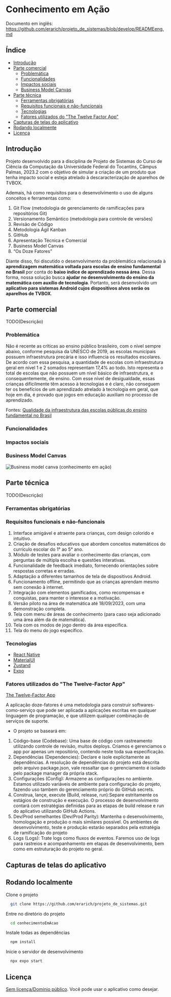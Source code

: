 
# Conhecimento em Ação

Documento em inglês: https://github.com/erarich/projeto_de_sistemas/blob/develop/READMEeng.md

## Índice 

* [Introdução](#introdução)
* [Parte comercial](#parte-comercial)
  * [Problemática](#problemática)
  * [Funcionalidades](#funcionalidades)
  * [Impactos sociais](#impactos-sociais)
  * [Business Model Canvas](#business-model-canvas)
* [Parte técnica](#parte-técnica)
  * [Ferramentas obrigatórias](#ferramentas-obrigatórias)
  * [Requisitos funcionais e não-funcionais](#requisitos-funcionais-e-não-funcionais)
  * [Tecnologias](#tecnologias)
  * [Fatores utilizados do "The Twelve Factor App"](#fatores-utilizados-do-the-twelve-factor-app)
* [Capturas de telas do aplicativo](#capturas-de-telas-do-aplicativo)
* [Rodando localmente](#rodando-localmente)
* [Licença](#licença)


## Introdução
Projeto desenvolvido para a disciplina de Projeto de Sistemas do Curso de Ciência da Computação da Universidade Federal do Tocantins, Câmpus Palmas, 2023.2 com o objetivo de simular a criação de um produto que tenha impacto social e esteja atrelado à descaracterização de aparelhos de TVBOX.

Ademais, há como requisitos para o desenvolvimento o uso de alguns conceitos e ferramentas como:
1. Git Flow (metodologia de gerenciamento de ramificações para repositórios Git)
2. Versionamento Semântico (metodologia para controle de versões)
3. Revisão de Código
4. Metodologia Ágil Kanban
5. GitHub
6. Apresentação Técnica e Comercial
7. Business Model Canvas
8. “Os Doze Fatores”

Diante disso, foi discutido o desenvolvimento da problemática relacionada à **aprendizagem matemática voltada para escolas de ensino fundamental no Brasil** por conta do **baixo índice de aprendizado nessa área**. Dessa forma, nossa solução busca **ajudar no desenvolvimento do ensino da matemática com auxílio de tecnologia**. Portanto, será desenvolvido um **aplicativo para sistemas Android cujos dispositivos alvos serão os aparelhos de TVBOX**.

## Parte comercial
TODO(Descrição)

### Problemática

Não é recente as críticas ao ensino público brasileiro, com o nível sempre abaixo, conforme pesquisa da UNESCO de 2019, as escolas municipais possuem infraestrutura precária e isso influencia os resultados escolares.
De acordo com essa pesquisa, a quantidade de escolas com infraestrutura geral em nível 1 e 2 somados representam 17,4% ao todo. Isto representa o total de escolas que não possuem um nível básico de infraestrutura, e consequentemente, de ensino.
Com esse nível de desigualdade, essas crianças dificilmente têm acesso à tecnologias e é claro, não conseguem ter os benefícios de um aprendizado atrelado à tecnologia em geral, que hoje em dia, é provado que jogos em educação auxiliam no processo de aprendizado.

Fontes: 
[Qualidade da infraestrutura  das escolas públicas do ensino fundamental no Brasil](https://unesdoc.unesco.org/ark:/48223/pf0000368757?posInSet=1&queryId=7990941a-c4d6-47cc-94a7-f163404e5ce8)

### Funcionalidades
### Impactos sociais
### Business Model Canvas
![Business model canva (conhecimento em ação)](https://github.com/erarich/projeto_de_sistemas/blob/develop/.github/files/image.png)

## Parte técnica
TODO(Descrição)
### Ferramentas obrigatórias

### Requisitos funcionais e não-funcionais
1. Interface amigável e atraente para crianças, com design colorido e intuitivo.
2. Criação de desafios educativos que abordem conceitos matemáticos do currículo escolar do 1° ao 5° ano.
3. Módulo de testes para avaliar o conhecimento das crianças, com perguntas de múltipla escolha e questões interativas.
4. Funcionalidade de feedback imediato, fornecendo orientações sobre respostas corretas e erradas.
5. Adaptação a diferentes tamanhos de tela de dispositivos Android.
6. Funcionamento offline, permitindo que as crianças aprendam mesmo sem conexão à internet.
7. Integração com elementos gamificados, como recompensas e conquistas, para manter o interesse e a motivação.
8. Versão piloto na área de matemática até 18/09/2023, com uma demonstração completa.
9. Tela com menu de áreas de conhecimento (para caso seja adicionado uma área além da de matemática).
10. Tela com os modos de jogo dentro da área específica.
11. Tela do menu do jogo específico.


### Tecnologias
* [React Native](https://react.dev/)
* [MaterialUI](https://mui.com/material-ui/)
* [Zustand](https://github.com/pmndrs/zustand)
* [Expo](https://expo.dev/)

### Fatores utilizados do "The Twelve-Factor App"

[The Twelve-Factor App](https://12factor.net/pt_br/)

A aplicação doze-fatores é uma metodologia para construir softwares-como-serviço que pode ser aplicada a aplicações escritas em qualquer linguagem de programação, e que utilizem qualquer combinação de serviços de suporte.
  - O projeto se baseará em:
  1. Código-base (Codebase): Uma base de código com rastreamento utilizando controle de revisão, muitos deploys. Criamos e gerenciamos o app por apenas um repositório, contendo neste toda sua especificação.
  2. Dependências (Dependencies): Declare e isole explicitamente as dependências.  A resolução de dependências do projeto está descrita pelo arquivo package.json, vale ressaltar que o gerenciamento é isolado pelo package manager da própria stack.
  3. Configurações (Config): Armazene as configurações no ambiente. Estamos utilizado variáveis de ambiente para configuração do projeto, fazendo uso tambem do gerenciamento próprio do GitHub secrets.
  4. Construa, lançe, execute (Build, release, run):Separe estritamente os estágios de construção e execução. O processo de desenvolvimento contará com estratégias definidas para as etapas de build release e run do aplicativo utilizando GitHub Actions.
  5.  Dev/Prod semelhantes (Dev/Prod Parity): Mantenha o desenvolvimento, homologação e produção o mais similares possível. Os ambientes de desenvolvimento, teste e produção estarão separados pela estratégia de ramificação do projeto
  6.  Logs (Logs): Trate logs como fluxos de eventos. Faremos uso de logs para rastreios e acompanhamento em etapas de desenvolvimento, bem como em estruturação do projeto no geral.

## Capturas de telas do aplicativo

## Rodando localmente

Clone o projeto

```bash
  git clone https://github.com/erarich/projeto_de_sistemas.git
```

Entre no diretório do projeto

```bash
  cd conhecimentoEmAcao
```

Instale todas as dependências 

```bash
  npm install
```

Inicie o servidor de desenvolvimento

```bash
  npx expo start
```


## Licença

[Sem licença/Domínio público](https://choosealicense.com/licenses/#unlicense). Você pode usar o aplicativo como desejar.



